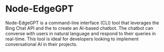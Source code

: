# Node-EdgeGPT
Node-EdgeGPT is a command-line interface (CLI) tool that leverages the Bing Chat API and the to create an AI-based chatbot. The chatbot can converse with users in natural language and respond to their queries in real-time. This tool is ideal for developers looking to implement conversational AI in their projects.
